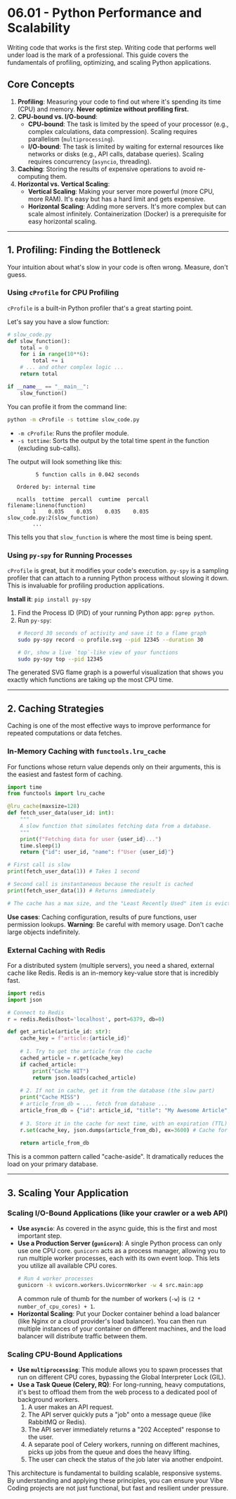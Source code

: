 # 06.01 - Python Performance and Scalability

Writing code that works is the first step. Writing code that performs well under load is the mark of a professional. This guide covers the fundamentals of profiling, optimizing, and scaling Python applications.

## Core Concepts

1.  **Profiling**: Measuring your code to find out where it's spending its time (CPU) and memory. **Never optimize without profiling first.**
2.  **CPU-bound vs. I/O-bound**:
    -   **CPU-bound**: The task is limited by the speed of your processor (e.g., complex calculations, data compression). Scaling requires parallelism (`multiprocessing`).
    -   **I/O-bound**: The task is limited by waiting for external resources like networks or disks (e.g., API calls, database queries). Scaling requires concurrency (`asyncio`, threading).
3.  **Caching**: Storing the results of expensive operations to avoid re-computing them.
4.  **Horizontal vs. Vertical Scaling**:
    -   **Vertical Scaling**: Making your server more powerful (more CPU, more RAM). It's easy but has a hard limit and gets expensive.
    -   **Horizontal Scaling**: Adding more servers. It's more complex but can scale almost infinitely. Containerization (Docker) is a prerequisite for easy horizontal scaling.

---

## 1. Profiling: Finding the Bottleneck

Your intuition about what's slow in your code is often wrong. Measure, don't guess.

### Using `cProfile` for CPU Profiling

`cProfile` is a built-in Python profiler that's a great starting point.

Let's say you have a slow function:
```python
# slow_code.py
def slow_function():
    total = 0
    for i in range(10**6):
        total += i
    # ... and other complex logic ...
    return total

if __name__ == "__main__":
    slow_function()
```

You can profile it from the command line:
```bash
python -m cProfile -s tottime slow_code.py
```
-   `-m cProfile`: Runs the profiler module.
-   `-s tottime`: Sorts the output by the total time spent *in* the function (excluding sub-calls).

The output will look something like this:
```
         5 function calls in 0.042 seconds

   Ordered by: internal time

   ncalls  tottime  percall  cumtime  percall filename:lineno(function)
        1    0.035    0.035    0.035    0.035 slow_code.py:2(slow_function)
        ...
```
This tells you that `slow_function` is where the most time is being spent.

### Using `py-spy` for Running Processes

`cProfile` is great, but it modifies your code's execution. `py-spy` is a sampling profiler that can attach to a running Python process without slowing it down. This is invaluable for profiling production applications.

**Install it**: `pip install py-spy`

1.  Find the Process ID (PID) of your running Python app: `pgrep python`.
2.  Run `py-spy`:
    ```bash
    # Record 30 seconds of activity and save it to a flame graph
    sudo py-spy record -o profile.svg --pid 12345 --duration 30

    # Or, show a live `top`-like view of your functions
    sudo py-spy top --pid 12345
    ```
The generated SVG flame graph is a powerful visualization that shows you exactly which functions are taking up the most CPU time.

---

## 2. Caching Strategies

Caching is one of the most effective ways to improve performance for repeated computations or data fetches.

### In-Memory Caching with `functools.lru_cache`

For functions whose return value depends only on their arguments, this is the easiest and fastest form of caching.

```python
import time
from functools import lru_cache

@lru_cache(maxsize=128)
def fetch_user_data(user_id: int):
    """
    A slow function that simulates fetching data from a database.
    """
    print(f"Fetching data for user {user_id}...")
    time.sleep(1)
    return {"id": user_id, "name": f"User {user_id}"}

# First call is slow
print(fetch_user_data(1)) # Takes 1 second

# Second call is instantaneous because the result is cached
print(fetch_user_data(1)) # Returns immediately

# The cache has a max size, and the "Least Recently Used" item is evicted.
```
**Use cases**: Caching configuration, results of pure functions, user permission lookups.
**Warning**: Be careful with memory usage. Don't cache large objects indefinitely.

### External Caching with Redis

For a distributed system (multiple servers), you need a shared, external cache like Redis. Redis is an in-memory key-value store that is incredibly fast.

```python
import redis
import json

# Connect to Redis
r = redis.Redis(host='localhost', port=6379, db=0)

def get_article(article_id: str):
    cache_key = f"article:{article_id}"
    
    # 1. Try to get the article from the cache
    cached_article = r.get(cache_key)
    if cached_article:
        print("Cache HIT")
        return json.loads(cached_article)
    
    # 2. If not in cache, get it from the database (the slow part)
    print("Cache MISS")
    # article_from_db = ... fetch from database ...
    article_from_db = {"id": article_id, "title": "My Awesome Article", "content": "..."}
    
    # 3. Store it in the cache for next time, with an expiration (TTL)
    r.set(cache_key, json.dumps(article_from_db), ex=3600) # Cache for 1 hour
    
    return article_from_db
```
This is a common pattern called "cache-aside". It dramatically reduces the load on your primary database.

---

## 3. Scaling Your Application

### Scaling I/O-Bound Applications (like your crawler or a web API)

-   **Use `asyncio`**: As covered in the async guide, this is the first and most important step.
-   **Use a Production Server (`gunicorn`)**: A single Python process can only use one CPU core. `gunicorn` acts as a process manager, allowing you to run multiple worker processes, each with its own event loop. This lets you utilize all available CPU cores.
    ```bash
    # Run 4 worker processes
    gunicorn -k uvicorn.workers.UvicornWorker -w 4 src.main:app
    ```
    A common rule of thumb for the number of workers (`-w`) is `(2 * number_of_cpu_cores) + 1`.
-   **Horizontal Scaling**: Put your Docker container behind a load balancer (like Nginx or a cloud provider's load balancer). You can then run multiple instances of your container on different machines, and the load balancer will distribute traffic between them.

### Scaling CPU-Bound Applications

-   **Use `multiprocessing`**: This module allows you to spawn processes that run on different CPU cores, bypassing the Global Interpreter Lock (GIL).
-   **Use a Task Queue (Celery, RQ)**: For long-running, heavy computations, it's best to offload them from the web process to a dedicated pool of background workers.
    1.  A user makes an API request.
    2.  The API server quickly puts a "job" onto a message queue (like RabbitMQ or Redis).
    3.  The API server immediately returns a "202 Accepted" response to the user.
    4.  A separate pool of Celery workers, running on different machines, picks up jobs from the queue and does the heavy lifting.
    5.  The user can check the status of the job later via another endpoint.

This architecture is fundamental to building scalable, responsive systems. By understanding and applying these principles, you can ensure your Vibe Coding projects are not just functional, but fast and resilient under pressure.
